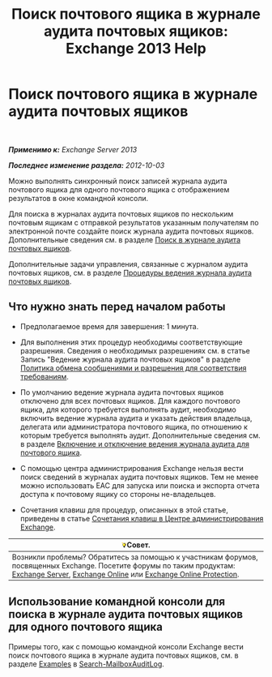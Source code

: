 ﻿---
title: 'Поиск почтового ящика в журнале аудита почтовых ящиков: Exchange 2013 Help'
TOCTitle: Поиск почтового ящика в журнале аудита почтовых ящиков
ms:assetid: 5b518a08-3b51-4ba3-bfbd-0e35cc5ff374
ms:mtpsurl: https://technet.microsoft.com/ru-ru/library/Ff461930(v=EXCHG.150)
ms:contentKeyID: 50488102
ms.date: 04/30/2018
mtps_version: v=EXCHG.150
ms.translationtype: HT
---

# Поиск почтового ящика в журнале аудита почтовых ящиков

 

_**Применимо к:** Exchange Server 2013_

_**Последнее изменение раздела:** 2012-10-03_

Можно выполнять синхронный поиск записей журнала аудита почтового ящика для одного почтового ящика с отображением результатов в окне командной консоли.

Для поиска в журналах аудита почтовых ящиков по нескольким почтовым ящикам с отправкой результатов указанным получателям по электронной почте создайте поиск журнала аудита почтовых ящиков. Дополнительные сведения см. в разделе [Поиск в журнале аудита почтовых ящиков](create-a-mailbox-audit-log-search-exchange-2013-help.md).

Дополнительные задачи управления, связанные с журналом аудита почтовых ящиков, см. в разделе [Процедуры ведения журнала аудита почтовых ящиков](mailbox-audit-logging-procedures-exchange-2013-help.md).

## Что нужно знать перед началом работы

  - Предполагаемое время для завершения: 1 минута.

  - Для выполнения этих процедур необходимы соответствующие разрешения. Сведения о необходимых разрешениях см. в статье Запись "Ведение журнала аудита почтовых ящиков" в разделе [Политика обмена сообщениями и разрешения для соответствия требованиям](messaging-policy-and-compliance-permissions-exchange-2013-help.md).

  - По умолчанию ведение журнала аудита почтовых ящиков отключено для всех почтовых ящиков. Для каждого почтового ящика, для которого требуется выполнять аудит, необходимо включить ведение журнала аудита и указать действия владельца, делегата или администратора почтового ящика, по отношению к которым требуется выполнять аудит. Дополнительные сведения см. в разделе [Включение и отключение ведения журнала аудита для почтового ящика](enable-or-disable-mailbox-audit-logging-for-a-mailbox-exchange-2013-help.md).

  - С помощью центра администрирования Exchange нельзя вести поиск сведений в журналах аудита почтовых ящиков. Тем не менее можно использовать EAC для запуска или поиска и экспорта отчета доступа к почтовому ящику со стороны не-владельцев.

  - Сочетания клавиш для процедур, описанных в этой статье, приведены в статье [Сочетания клавиш в Центре администрирования Exchange](keyboard-shortcuts-in-the-exchange-admin-center-exchange-online-protection-help.md).

<table>
<thead>
<tr class="header">
<th><img src="images/Bb124558.tip(EXCHG.150).gif" title="Совет" alt="Совет" />Совет.</th>
</tr>
</thead>
<tbody>
<tr class="odd">
<td>Возникли проблемы? Обратитесь за помощью к участникам форумов, посвященных Exchange. Посетите форумы по таким продуктам: <a href="https://go.microsoft.com/fwlink/p/?linkid=60612">Exchange Server</a>, <a href="https://go.microsoft.com/fwlink/p/?linkid=267542">Exchange Online</a> или <a href="https://go.microsoft.com/fwlink/p/?linkid=285351">Exchange Online Protection</a>.</td>
</tr>
</tbody>
</table>


## Использование командной консоли для поиска в журнале аудита почтовых ящиков для одного почтового ящика

Примеры того, как с помощью командной консоли Exchange вести поиск почтового ящика в журнале аудита почтовых ящиков, см. в разделе [Examples](https://technet.microsoft.com/ru-ru/ff522360\(exchg.150\)#examples) в [Search-MailboxAuditLog](https://technet.microsoft.com/ru-ru/library/ff522360\(v=exchg.150\)).

